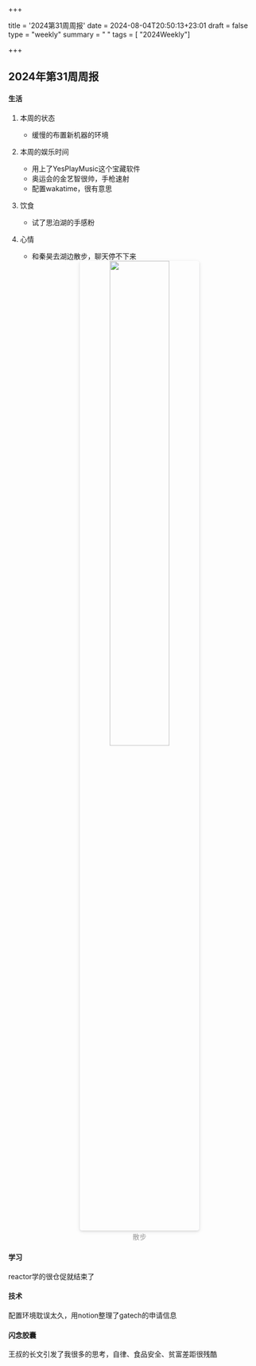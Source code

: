 +++

title = '2024第31周周报'
date = 2024-08-04T20:50:13+23:01
draft = false
type = "weekly"
summary = " "
tags = [ "2024Weekly"]

+++

## 2024年第31周周报

#### 生活

1. 本周的状态

   - 缓慢的布置新机器的环境


2. 本周的娱乐时间

   - 用上了YesPlayMusic这个宝藏软件
   - 奥运会的金艺智很帅，手枪速射
   - 配置wakatime，很有意思


3. 饮食
   - 试了思泊湖的手感粉


4. 心情

   - 和秦昊去湖边散步，聊天停不下来

   <div>
   <center>
       <img style="border-radius: 0.3125em;
       box-shadow: 0 2px 4px 0 rgba(34,36,38,.12),0 2px 10px 0 rgba(34,36,38,.08);" 
       src="/assets/2024week/week31-1.jpg" width="50%">
       <br>
       <div style="color:orange; border-bottom: 0px solid #d9d9d9;
       display: inline-block;
       color: #999;
       padding: 2px;">散步</div>
   </center>
   </div>

#### 学习

reactor学的很仓促就结束了


#### 技术

配置环境耽误太久，用notion整理了gatech的申请信息

#### 闪念胶囊

王叔的长文引发了我很多的思考，自律、食品安全、贫富差距很残酷
